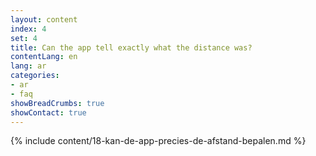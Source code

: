 ```yaml
---
layout: content
index: 4
set: 4
title: Can the app tell exactly what the distance was?
contentLang: en
lang: ar
categories:
- ar
- faq
showBreadCrumbs: true
showContact: true
---
```

{% include content/18-kan-de-app-precies-de-afstand-bepalen.md %}
